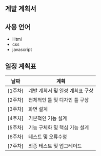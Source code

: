 ## 계발 계획서


## 사용 언어
 * Html
 * css
 * javascript



## 일정 계획표
| 날짜 | 계획 |   
|------|------| 
| [1주차]  | 계발 계획서 및 일정 계획표 구상 | 
| [2주차] | 전체적인 틀 및 디자인 틀 구상 |
| [3주차] | 화면 설계 | 
| [4주차]  | 기본적인 기능 설계 | 
| [5주차] | 기능 구체화 및 핵심 기능 설계  |  
| [6주차] | 테스트 및 오류수정 |
| [7주차] | 최종 테스트 및 업그레이드 | 
